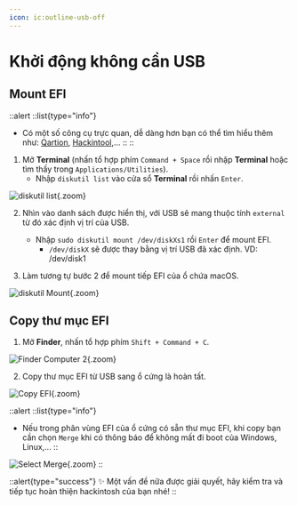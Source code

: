 ```yaml
---
icon: ic:outline-usb-off
---
```


# Khởi động không cần USB

## Mount EFI

::alert
::list{type="info"}
- Có một số công cụ trực quan, dễ dàng hơn bạn có thể tìm hiểu thêm như: [Qartion](https://github.com/oq-x/qartion), [Hackintool](https://github.com/benbaker76/Hackintool),...
::
::

1. Mở **Terminal** (nhấn tổ hợp phím `Command + Space` rồi nhập **Terminal** hoặc tìm thấy trong `Applications/Utilities`).
    - Nhập `diskutil list` vào cửa sổ **Terminal** rồi nhấn `Enter`.

![diskutil list](https://i.imgur.com/jbuC7J2.png){.zoom}

2. Nhìn vào danh sách được hiển thị, với USB sẽ mang thuộc tính `external` từ đó xác định vị trí của USB.
    - Nhập `sudo diskutil mount /dev/diskXs1` rồi `Enter` để mount EFI.
        - `/dev/diskX` sẽ được thay bằng vị trí USB đã xác định. VD: /dev/disk1

3. Làm tương tự bước 2 để mount tiếp EFI của ổ chứa macOS.

![diskutil Mount](https://i.imgur.com/aJV10oa.png){.zoom}

## Copy thư mục EFI

1. Mở **Finder**, nhấn tổ hợp phím `Shift + Command + C`.

![Finder Computer 2](https://i.imgur.com/8AdcaQF.png){.zoom}

2. Copy thư mục EFI từ USB sang ổ cứng là hoàn tất.

![Copy EFI](/images/copy-efi.gif){.zoom}

::alert
::list{type="info"}
- Nếu trong phân vùng EFI của ổ cứng có sẵn thư mục EFI, khi copy bạn cần chọn `Merge` khi có thông báo để không mất đi boot của Windows, Linux,...
::

![Select Merge](https://i.imgur.com/rVfLhA4.png){.zoom}
::

::alert{type="success"}
✨ Một vấn đề nữa được giải quyết, hãy kiểm tra và tiếp tục hoàn thiện hackintosh của bạn nhé!
::
